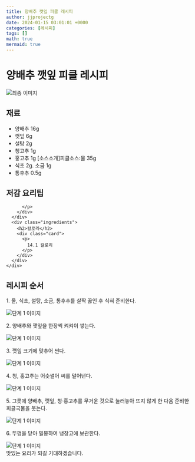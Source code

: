 ```yaml
---
title: 양배추 깻잎 피클 레시피
author: jjprojectg
date: 2024-01-15 03:01:01 +0000
categories: [레시피]
tags: []
math: true
mermaid: true
---
```

<meta name="og:type" content="website"/>
<meta charset="UTF-8"/>
<div class="header">
  <h1>양배추 깻잎 피클 레시피</h1>
</div>

<div class="container my-4">
  <div class="row">
    <div class="col-12 col-md-6">
      <div class="recipe-image">
        <img src="http://www.foodsafetykorea.go.kr/uploadimg/20141117/20141117053421_1416213261401.jpg" class="step-image" alt="최종 이미지"/>
      </div>
    </div>
    <div class="col-12 col-md-6">
      <div class="ingredients">
        <h2>재료</h2>
        <ul class="card">
          <li> 양배추 16g </li>
          <li>  깻잎 6g </li>
          <li>  설탕 2g </li>
          <li>  청고추 1g </li>
          <li>  홍고추 1g [소스소개]피클소스:물 35g </li>
          <li>  식초 2g. 소금 1g </li>
          <li>  통후추 0.5g </li>
</ul>
      </div>
    </div>
    <div class="col-12 col-md-6">
      <div class="ingredients">
        <h2>저감 요리팁</h2>
        <div class="card"> 
          <p>
            
          </p>
        </div>
      </div>
      <div class="ingredients">
        <h2>칼로리</h2>
        <div class="card"> 
          <p>
            14.1 칼로리
          </p>
        </div>
      </div>
    </div>
  </div>

  <h2 class="my-4">레시피 순서</h2>
  <div class="card recipe-card">
    <div class="card-body recipe-step">
      <p class="card-text step-description">1. 물, 식초, 설탕, 소금, 통후추를 살짝 끓인 후 식혀 준비한다.</p>
      <img src="http://www.foodsafetykorea.go.kr/uploadimg/cook/821-1.jpg" alt="단계 1 이미지" class="step-image"/>
    </div>
  </div>
  <div class="card recipe-card">
    <div class="card-body recipe-step">
      <p class="card-text step-description">2. 양배추와 깻잎을 한장씩 켜켜이 쌓는다.</p>
      <img src="http://www.foodsafetykorea.go.kr/uploadimg/cook/821-2.jpg" alt="단계 1 이미지" class="step-image"/>
    </div>
  </div>
  <div class="card recipe-card">
    <div class="card-body recipe-step">
      <p class="card-text step-description">3. 깻잎 크기에 맞추어 썬다.</p>
      <img src="http://www.foodsafetykorea.go.kr/uploadimg/cook/821-3.jpg" alt="단계 1 이미지" class="step-image"/>
    </div>
  </div>
  <div class="card recipe-card">
    <div class="card-body recipe-step">
      <p class="card-text step-description">4. 청, 홍고추는 어슷썰어 씨를 털어낸다.</p>
      <img src="http://www.foodsafetykorea.go.kr/uploadimg/cook/821-4.jpg" alt="단계 1 이미지" class="step-image"/>
    </div>
  </div>
  <div class="card recipe-card">
    <div class="card-body recipe-step">
      <p class="card-text step-description">5. 그릇에 양배추, 깻잎, 청·홍고추를 무거운 것으로 눌러놓아 뜨지 않게 한 다음 준비한 피클국물을 붓는다.</p>
      <img src="http://www.foodsafetykorea.go.kr/uploadimg/cook/821-5.jpg" alt="단계 1 이미지" class="step-image"/>
    </div>
  </div>
  <div class="card recipe-card">
    <div class="card-body recipe-step">
      <p class="card-text step-description">6. 뚜껑을 닫아 밀봉하여 냉장고에 보관한다.</p>
      <img src="http://www.foodsafetykorea.go.kr/uploadimg/cook/821-6.jpg" alt="단계 1 이미지" class="step-image"/>
    </div>
  </div>

</div>
맛있는 요리가 되길 기대하겠습니다.
